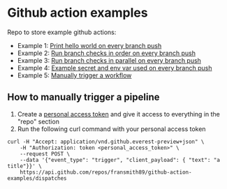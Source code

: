 # Github action examples

Repo to store example github actions:
* Example 1: [Print hello world on every branch push](.github/workflows/ex1-hello-world.yaml)
* Example 2: [Run branch checks in order on every branch push](.github/workflows/ex2-branch-checks-seq.yaml)
* Example 3: [Run branch checks in parallel on every branch push](.github/workflows/ex3-branch-checks-multi-job.yaml)
* Example 4: [Example secret and env var used on every branch push](.github/workflows/ex4-secrets-and-env-vars.yaml)
* Example 5: [Manually trigger a workflow](.github/workflows/ex5-manual-trigger.yaml)


## How to manually trigger a pipeline
1. Create a [personal access token](https://help.github.com/en/github/authenticating-to-github/creating-a-personal-access-token-for-the-command-line) and give it access to everything in the "repo" section
1. Run the following curl command with your personal access token
```
curl -H "Accept: application/vnd.github.everest-preview+json" \
    -H "Authorization: token <personal_access_token>" \
    --request POST \
    --data '{"event_type": "trigger", "client_payload": { "text": "a title"}}' \
    https://api.github.com/repos/fransmith89/github-action-examples/dispatches
```
